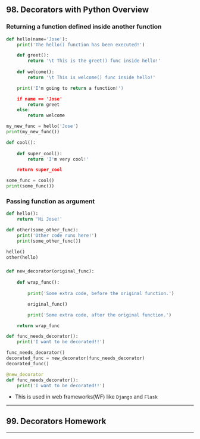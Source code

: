 ## 98. Decorators with Python Overview

### Returning a function defined inside another function

```python
def hello(name='Jose'):
    print('The hello() function has been executed!')

    def greet():
        return '\t This is the greet() func inside hello!'
    
    def welcome():
        return '\t This is welcome() func inside hello!'

    print('I'm going to return a function!')

    if name == 'Jose'
        return greet
    else:
        return welcome
```

```python
my_new_func = hello('Jose')
print(my_new_func())
```
```python
def cool():
    
    def super_cool():
        return 'I'm very cool!'

    return super_cool
```

```python
some_func = cool()
print(some_func())
```

### Passing function as argument 

```python
def hello():
    return 'Hi Jose!'

def other(some_other_func):
    print('Other code runs here!')
    print(some_other_func())
```

```python
hello()
other(hello)
```

###

```python
def new_decorator(original_func):
    
    def wrap_func():
        
        print('Some extra code, before the original function.')

        original_func()

        print('Some extra code, after the original function.')

    return wrap_func
```

```python
def func_needs_decorator():
    print('I want to be decorated!!')
```

```python
func_needs_decorator()
decorated_func = new_decorator(func_needs_decorator)
decorated_func()
```

```python
@new_decorator
def func_needs_decorator():
    print('I want to be decorated!!')
```
* This is used in web frameworks(WF) like `Django` and `Flask`

***

## 99. Decorators Homework

***
